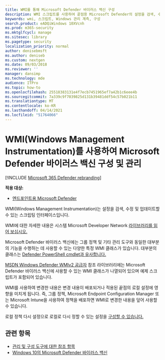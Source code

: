 ```yaml
---
title: WMI를 통해 Microsoft Defender 바이러스 백신 구성
description: WMI 스크립트를 사용하여 끝점용 Microsoft Defender의 설정을 검색, 수정 및 업데이트하여 Microsoft Defender 바이러스 백신을 구성하고 관리하는 방법을 학습합니다.
keywords: wmi, 스크립트, Windows 관리 계측, 구성
search.product: eADQiWindows 10XVcnh
ms.prod: m365-security
ms.mktglfcycl: manage
ms.sitesec: library
ms.pagetype: security
localization_priority: normal
author: denisebmsft
ms.author: deniseb
ms.custom: nextgen
ms.date: 09/03/2018
ms.reviewer: ''
manager: dansimp
ms.technology: mde
audience: ITPro
ms.topic: how-to
ms.openlocfilehash: 25518383131e4f7ecb7451965ef7a42b1c6eee4b
ms.sourcegitcommit: 7a339c9f7039825d131b39481ddf54c57b021b11
ms.translationtype: MT
ms.contentlocale: ko-KR
ms.lasthandoff: 04/14/2021
ms.locfileid: "51764066"
---
```

# <a name="use-windows-management-instrumentation-wmi-to-configure-and-manage-microsoft-defender-antivirus"></a>WMI(Windows Management Instrumentation)를 사용하여 Microsoft Defender 바이러스 백신 구성 및 관리

[!INCLUDE [Microsoft 365 Defender rebranding](../../includes/microsoft-defender.md)]


**적용 대상:**

- [엔드포인트용 Microsoft Defender](/microsoft-365/security/defender-endpoint/) 

WMI(Windows Management Instrumentation)는 설정을 검색, 수정 및 업데이트할 수 있는 스크립팅 인터페이스입니다.

WMI에 대한 자세한 내용은 시스템 Microsoft Developer Network [라이브러리를 읽어 보십시오.](/windows/win32/wmisdk/wmi-start-page)

Microsoft Defender 바이러스 백신에는 그룹 정책 및 기타 관리 도구와 동일한 대부분의 기능을 수행하는 데 사용할 수 있는 다양한 특정 WMI 클래스가 있습니다. 대부분의 클래스는 [Defender PowerShell cmdlet과 유사합니다.](use-powershell-cmdlets-microsoft-defender-antivirus.md)

[MSDN Windows Defender WMIv2 공급자](/previous-versions/windows/desktop/defender/windows-defender-wmiv2-apis-portal) 참조 라이브러리에는 Microsoft Defender 바이러스 백신에 사용할 수 있는 WMI 클래스가 나열되어 있으며 예제 스크립트가 포함되어 있습니다.

WMI를 사용하여 변경한 내용은 변경 내용이 배포되거나 적용된 끝점의 로컬 설정에 영향을 미치게 됩니다. 즉, 그룹 정책, Microsoft Endpoint Configuration Manager 또는 Microsoft Intune을 사용하여 정책을 배포하면 WMI로 변경한 내용을 덮어 사용할 수 있습니다. 

로컬 정책 다시 설정으로 로컬로 다시 정할 수 있는 설정을 [구성할 수 있습니다.](configure-local-policy-overrides-microsoft-defender-antivirus.md)

## <a name="related-topics"></a>관련 항목

- [관리 및 구성 도구에 대한 참조 항목](configuration-management-reference-microsoft-defender-antivirus.md)
- [Windows 10의 Microsoft Defender 바이러스 백신](microsoft-defender-antivirus-in-windows-10.md)